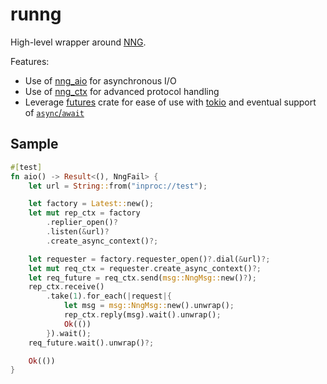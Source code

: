 # runng

High-level wrapper around [NNG](https://github.com/nanomsg/nng).

Features:  
- Use of [nng_aio](https://nanomsg.github.io/nng/man/v1.1.0/nng_aio.5) for asynchronous I/O
- Use of [nng_ctx](https://nanomsg.github.io/nng/man/v1.1.0/nng_ctx.5) for advanced protocol handling
- Leverage [futures](https://docs.rs/futures) crate for ease of use with [tokio](https://tokio.rs/) and eventual support of [`async`/`await`](https://github.com/rust-lang/rust/issues/50547)

## Sample

```rust
#[test]
fn aio() -> Result<(), NngFail> {
    let url = String::from("inproc://test");

    let factory = Latest::new();
    let mut rep_ctx = factory
        .replier_open()?
        .listen(&url)?
        .create_async_context()?;

    let requester = factory.requester_open()?.dial(&url)?;
    let mut req_ctx = requester.create_async_context()?;
    let req_future = req_ctx.send(msg::NngMsg::new()?);
    rep_ctx.receive()
        .take(1).for_each(|request|{
            let msg = msg::NngMsg::new().unwrap();
            rep_ctx.reply(msg).wait().unwrap();
            Ok(())
        }).wait();
    req_future.wait().unwrap()?;

    Ok(())
}
```